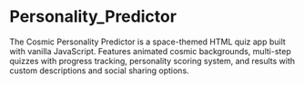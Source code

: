 # Personality_Predictor
The Cosmic Personality Predictor is a space-themed HTML quiz app built with vanilla JavaScript. Features animated cosmic backgrounds, multi-step quizzes with progress tracking, personality scoring system, and results with custom descriptions and social sharing options.
